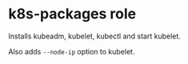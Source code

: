 # k8s-packages role

Installs kubeadm, kubelet, kubectl and start kubelet.

Also adds `--node-ip` option to kubelet.
